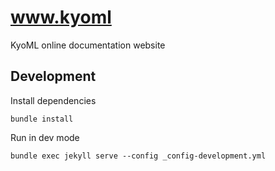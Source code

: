 # www.kyoml

KyoML online documentation website

## Development

Install dependencies

```
bundle install
```

Run in dev mode

```
bundle exec jekyll serve --config _config-development.yml
```
